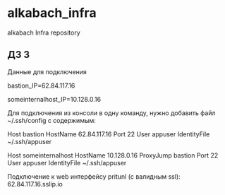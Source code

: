 # alkabach_infra
alkabach Infra repository

## ДЗ 3

Данные для подключения

bastion_IP=62.84.117.16

someinternalhost_IP=10.128.0.16

Для подключения из консоли в одну команду, нужно добавить файл ~/.ssh/config с содержимым:

Host bastion
  HostName 62.84.117.16
  Port 22
  User appuser
  IdentityFile ~/.ssh/appuser

Host someinternalhost
  HostName 10.128.0.16
  ProxyJump bastion
  Port 22
  User appuser
  IdentityFile ~/.ssh/appuser

Подключение к web интерфейсу pritunl (с валидным ssl):
62.84.117.16.sslip.io
